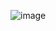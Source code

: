 ![image](https://github.com/5Students/BUSWITCH/assets/87411576/ca9a7a57-6a83-42c7-9549-0dfe4d1f98db)

